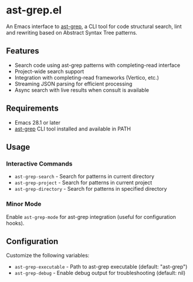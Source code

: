 # ast-grep.el

An Emacs interface to [ast-grep](https://github.com/ast-grep/ast-grep), a CLI tool for code structural search, lint and rewriting based on Abstract Syntax Tree patterns.

## Features

- Search code using ast-grep patterns with completing-read interface
- Project-wide search support
- Integration with completing-read frameworks (Vertico, etc.)
- Streaming JSON parsing for efficient processing
- Async search with live results when consult is available

## Requirements

- Emacs 28.1 or later
- [ast-grep](https://github.com/ast-grep/ast-grep) CLI tool installed and available in PATH

## Usage

### Interactive Commands

- `ast-grep-search` - Search for patterns in current directory
- `ast-grep-project` - Search for patterns in current project  
- `ast-grep-directory` - Search for patterns in specified directory

### Minor Mode

Enable `ast-grep-mode` for ast-grep integration (useful for configuration hooks).

## Configuration

Customize the following variables:

- `ast-grep-executable` - Path to ast-grep executable (default: "ast-grep")
- `ast-grep-debug` - Enable debug output for troubleshooting (default: nil)

